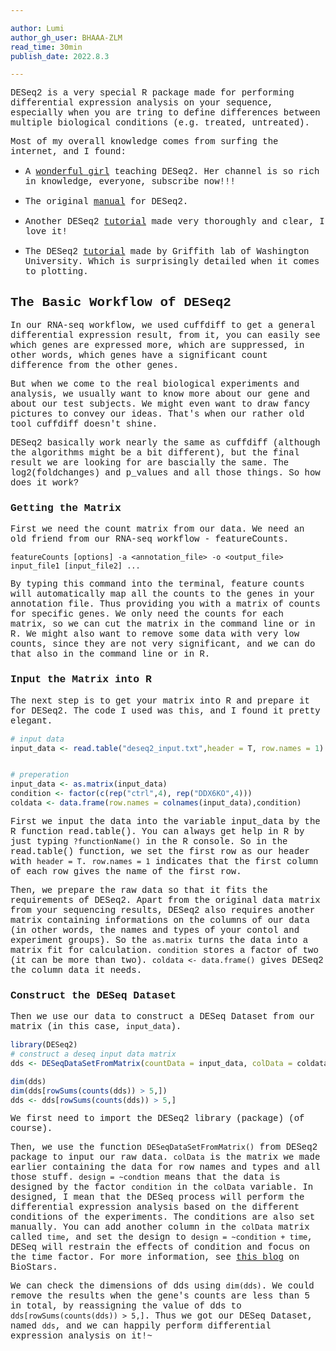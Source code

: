 ```yaml
---

author: Lumi
author_gh_user: BHAAA-ZLM
read_time: 30min
publish_date: 2022.8.3

---
```



<span style="font-family: Courier"> DESeq2 is a very special R package made for performing differential expression analysis on your sequence, especially when you are tring to define differences between multiple biological conditions (e.g. treated, untreated).
 
<span style="font-family: Courier">  Most of my overall knowledge comes from surfing the internet, and I found:

- <span style="font-family: Courier"> A [wonderful girl](https://www.youtube.com/watch?v=OzNzO8qwwp0&t=226s) teaching DESeq2. Her channel is so rich in knowledge, everyone, subscribe now!!!

- <span style="font-family: Courier"> The original [manual](http://bioconductor.org/packages/release/bioc/vignettes/DESeq2/inst/doc/DESeq2.html#countmat) for DESeq2.

- <span style="font-family: Courier"> Another DESeq2 [tutorial](https://lashlock.github.io/compbio/R_presentation.html) made very thoroughly and clear, I love it!

- <span style="font-family: Courier"> The DESeq2 [tutorial](https://genviz.org/module-04-expression/0004/02/01/DifferentialExpression/) made by Griffith lab of Washington University. Which is surprisingly detailed when it comes to plotting.

## <span style="font-family: Courier"> The Basic Workflow of DESeq2

<span style="font-family: Courier">  In our RNA-seq workflow, we used cuffdiff to get a general differential expression result, from it, you can easily see which genes are expressed more, which are suppressed, in other words, which genes have a significant count difference from the other genes.

<span style="font-family: Courier"> But when we come to the real biological experiments and analysis, we usually want to know more about our gene and about our test subjects. We might even want to draw fancy pictures to convey our ideas. That's when our rather old tool cuffdiff doesn't shine. 

<span style="font-family: Courier"> DESeq2 basically work nearly the same as cuffdiff (although the algorithms might be a bit different), but the final result we are looking for are bascially the same. The log2(foldchanges) and p_values and all those things. So how does it work?

### <span style="font-family: Courier"> Getting the Matrix

<span style="font-family: Courier"> First we need the count matrix from our data. We need an old friend from our RNA-seq workflow - featureCounts. 

```
featureCounts [options] -a <annotation_file> -o <output_file> input_file1 [input_file2] ... 
```

<span style="font-family: Courier"> By typing this command into the terminal, feature counts will automatically map all the counts to the genes in your annotation file. Thus providing you with a matrix of counts for specific genes. We only need the counts for each matrix, so we can cut the matrix in the command line or in R. We might also want to remove some data with very low counts, since they are not very significant, and we can do that also in the command line or in R.

### <span style="font-family: Courier"> Input the Matrix into R

<span style="font-family: Courier"> The next step is to get your matrix into R and prepare it for DESeq2. The code I used was this, and I found it pretty elegant.

```R
# input data 
input_data <- read.table("deseq2_input.txt",header = T, row.names = 1)


# preperation 
input_data <- as.matrix(input_data)
condition <- factor(c(rep("ctrl",4), rep("DDX6KO",4)))
coldata <- data.frame(row.names = colnames(input_data),condition)
```

<span style="font-family: Courier"> First we input the data into the variable input_data by the R function read.table(). You can always get help in R by just typing `?functionName()` in the R console. So in the read.table() function, we set the first row as our header with `header = T`. `row.names = 1` indicates that the first column of each row gives the name of the first row.

<span style="font-family: Courier"> Then, we prepare the raw data so that it fits the requirements of DESeq2. Apart from the original data matrix from your sequencing results, DESeq2 also requires another matrix containing informations on the columns of our data (in other words, the names and types of your contol and experiment groups). So the `as.matrix` turns the data into a matrix fit for calculation. `condition` stores a factor of two (it can be more than two). `coldata <- data.frame()` gives DESeq2 the column data it needs.

### <span style="font-family: Courier"> Construct the DESeq Dataset

<span style="font-family: Courier"> Then we use our data to construct a DESeq Dataset from our matrix (in this case, `input_data`).

```R
library(DESeq2)
# construct a deseq input data matrix
dds <- DESeqDataSetFromMatrix(countData = input_data, colData = coldata, design = ~condition)

dim(dds)
dim(dds[rowSums(counts(dds)) > 5,])
dds <- dds[rowSums(counts(dds)) > 5,]
```
<span style="font-family: Courier"> We first need to import the DESeq2 library (package) (of course). 

<span style="font-family: Courier"> Then, we use the function `DESeqDataSetFromMatrix()` from DESeq2 package to input our raw data. `colData` is the matrix we made earlier containing the data for row names and types and all those stuff. `design = ~condtion` means that the data is designed by the factor `condition` in the `colData` variable. In designed, I mean that the DESeq process will perform the differential expression analysis based on the different conditions of the experiments. The conditions are also set manually. You can add another column in the `colData` matrix called `time`, and set the design to `design = ~condition + time`, DESeq will restrain the effects of condition and focus on the time factor. For more information, see [this blog](https://www.biostars.org/p/278684/) on BioStars.

<span style="font-family: Courier">  We can check the dimensions of dds using `dim(dds)`. We could remove the results when the gene's counts are less than 5 in total, by reassigning the value of dds to `dds[rowSums(counts(dds)) > 5,]`. Thus we got our DESeq Dataset, named `dds`, and we can happily perform differential expression analysis on it!~